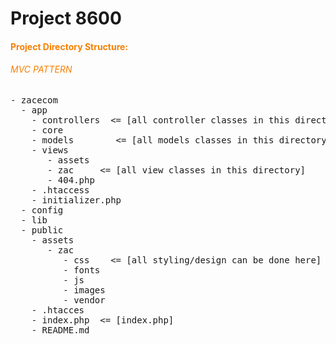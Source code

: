 # Project 8600

#### <span style="color:#f77f00">Project Directory Structure:</span>

###### <span style="color:#f77f00">MVC PATTERN</span>

<pre>
- zacecom
  - app         
    - controllers  <= [all controller classes in this directory]
    - core
    - models        <= [all models classes in this directory]
    - views
       - assets
       - zac     <= [all view classes in this directory]
       - 404.php
    - .htaccess
    - initializer.php
  - config
  - lib
  - public
    - assets
       - zac
          - css    <= [all styling/design can be done here]
          - fonts
          - js
          - images
          - vendor
    - .htacces
    - index.php  <= [index.php]
    - README.md
</pre>
